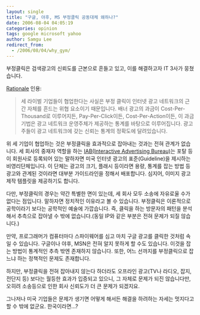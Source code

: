 ```yaml
---
layout: single
title: "구글, 야후, MS 부정클릭 공동대체 왜하나?"
date: 2006-08-04 04:05:19
categories: opinion
tags: google microsoft yahoo
author: Samgu Lee
redirect_from:
  - /2006/08/04/why_gym/
---
```


부정클릭은 검색광고의 신뢰도를 근본으로 흔들고 있고, 이를 해결하고자 IT 3사가 뭉쳤습니다.

[Rationale](http://www.rtnl.info/146) 인용:

> 세 라이벌 기업들이 협업한다는 사실은 부정 클릭이 인터넷 광고 네트워크의 근간 자체를 흔드는 위협 요소이기 때문입니다. 배너 광고의 과금이 Cost-Per-Thousand로 이루어지든, Pay-Per-Click이든, Cost-Per-Action이든, 이 과금 기법은 광고 네트워크 운영주체가 제공하는 통계를 바탕으로 이루어집니다. 광고주들이 광고 네트워크에 갖는 신뢰는 통계의 정확도에 달려있습니다.

위 세 기업이 협업하는 것은 부정클릭을 효과적으로 잡아내는 것과는 전혀 관계가 없습니다. 세 회사의 중재자 역할을 하는 [IAB(Interactive Advertising Bureau)](https://www.iab.com/wp-content/uploads/2019/04/IABNewAdPortfolio_LW_FixedSizeSpec.pdf)는 포탈 등이 회원사로 등록되어 있는 말하자면 미국 인터넷 광고의 표준(Guideline)을 제시하는 비영리단체입니다. 이 단체는 광고의 크기, 플래시 등이라면 용량, 통계를 잡는 방법 등 광고와 관계된 것이라면 대부분 가이드라인을 정해서 배포합니다. 심지어, 이미지 광고 제작 템플릿을 제공하기도 합니다.

다만, 부정클릭의 경우는 약간 특별한 면이 있는데, 세 회사 모두 소송에 자유로울 수가 없다는 점입니다. 말하자면 정치적인 이유라고 볼 수 있습니다. 부정클릭은 이론적으로 공학이라기 보다는 공학적인 예술에 가깝습니다. 즉, 클릭을 하는 방문자의 패턴을 분석해서 추측으로 잡아낼 수 밖에 없습니다.(동일 IP와 같은 부분은 전혀 문제가 되질 않습니다.)

만약, 프로그래머가 컴퓨터마다 스파이웨어를 심고 마치 구글 광고를 클릭한 것처럼 속일 수 있습니다. 구글이나 야후, MSN은 전혀 알지 못하게 할 수도 있습니다. 이것을 잡는 방법이 통계적인 추측 밖엔 존재하지 않습니다. 또한, 어느 선까지를 부정클릭으로 잡느냐 하는 정책적인 문제도 존재합니다.

하지만, 부정클릭을 전혀 잡아내지 않는다 하더라도 오프라인 광고(TV나 라디오, 잡지, 전단지 등) 보다는 월등한 효과가 입증되고 있으니, 그 자체로 문제가 되진 않습니다만, 오히려 소송등으로 인한 회사 신뢰도가 더 큰 문제가 되겠지요.

그나저나 미국 기업들은 문제가 생기면 어떻게 해서든 해결을 하려하는 자세는 멋지다고 할 수 밖에 없군요. 한국이라면...?
